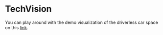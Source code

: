 # TechVision

You can play around with the demo visualization of the driverless car space on this [link](http://projector.tensorflow.org/?config=https://raw.githubusercontent.com/gtgeis/TechVision/master/DC_Space_config.json).
